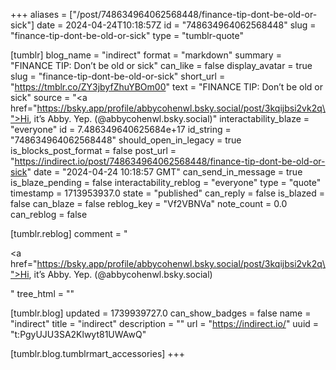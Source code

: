 +++
aliases = ["/post/748634964062568448/finance-tip-dont-be-old-or-sick"]
date = 2024-04-24T10:18:57Z
id = "748634964062568448"
slug = "finance-tip-dont-be-old-or-sick"
type = "tumblr-quote"

[tumblr]
blog_name = "indirect"
format = "markdown"
summary = "FINANCE TIP: Don’t be old or sick"
can_like = false
display_avatar = true
slug = "finance-tip-dont-be-old-or-sick"
short_url = "https://tmblr.co/ZY3jbyfZhuYBOm00"
text = "FINANCE TIP: Don&rsquo;t be old or sick"
source = "<a href=\"https://bsky.app/profile/abbycohenwl.bsky.social/post/3kqijbsi2vk2q\">Hi, it’s Abby. Yep. (@abbycohenwl.bsky.social)</a>"
interactability_blaze = "everyone"
id = 7.486349640625684e+17
id_string = "748634964062568448"
should_open_in_legacy = true
is_blocks_post_format = false
post_url = "https://indirect.io/post/748634964062568448/finance-tip-dont-be-old-or-sick"
date = "2024-04-24 10:18:57 GMT"
can_send_in_message = true
is_blaze_pending = false
interactability_reblog = "everyone"
type = "quote"
timestamp = 1713953937.0
state = "published"
can_reply = false
is_blazed = false
can_blaze = false
reblog_key = "Vf2VBNVa"
note_count = 0.0
can_reblog = false

[tumblr.reblog]
comment = "<p><a href=\"https://bsky.app/profile/abbycohenwl.bsky.social/post/3kqijbsi2vk2q\">Hi, it’s Abby. Yep. (@abbycohenwl.bsky.social)</a></p>"
tree_html = ""

[tumblr.blog]
updated = 1739939727.0
can_show_badges = false
name = "indirect"
title = "indirect"
description = ""
url = "https://indirect.io/"
uuid = "t:PgyUJU3SA2Klwyt81UWAwQ"

[tumblr.blog.tumblrmart_accessories]
+++
